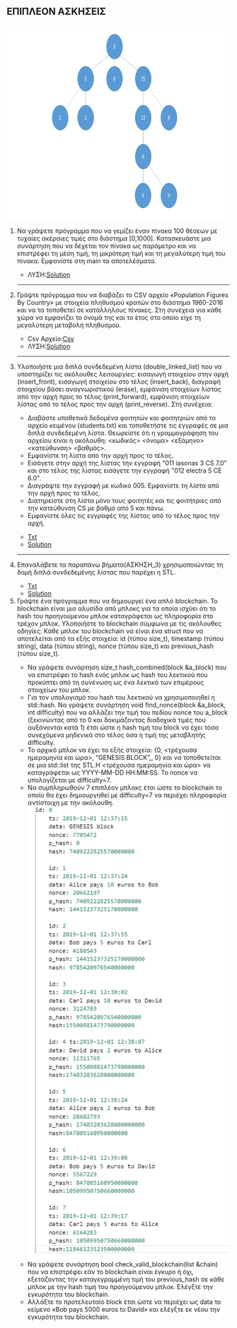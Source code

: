 <html>
<body>
<h2>ΕΠΙΠΛΕΟΝ ΑΣΚΗΣΕΙΣ</h2>
<img src="https://github.com/vasnastos/Page_Images/blob/master/dsa.gif" width="1024" height="440"></img>
  <ol>
    <li>Να γράψετε πρόγραμμα που να γεμίζει έναν πίνακα 100 θέσεων με τυχαίες ακέραιες τιμές στο διάστημα [0,1000].
 Κατασκευάστε μια συνάρτηση που να δέχεται 
τον πίνακα ως παράμετρο και να επιστρέφει τη μέση τιμή, τη μικρότερη τιμή και τη μεγαλύτερη τιμή του πίνακα.
Εμφανίστε στη main τα αποτελέσματα.</li>
    <ul>
      <li>ΛΥΣΗ:<a href="https://github.com/vasnastos/Data-Stracture-and-Algorithms/blob/master/EXERCISES/extraex1.cpp">Solution</a></li>
      </ul>
    <hr>
    <li>Γράψτε πρόγραμμα που να διαβάζει το CSV αρχείο «Population Figures By Country» 
με στοιχεία πληθυσμού κρατών στο διάστημα 1960-2016 και να τα τοποθετεί σε κατάλληλους πίνακες.
Στη συνέχεια για κάθε χώρα να εμφανίζει το όνομά της και το έτος στο οποίο είχε 
τη μεγαλύτερη μεταβολή πληθυσμού.</li>
    <ul>
      <li>Csv Αρχείο:<a href="https://github.com/vasnastos/Page_Images/raw/master/population_by_figures.zip">Csv</a></li>
      <li>ΛΥΣΗ:<a href="https://github.com/vasnastos/Data-Stracture-and-Algorithms/blob/master/EXERCISES/extraex2.cpp">Solution</a></li>
      </ul>
    <hr>
    <li>Υλοποιήστε μια διπλά συνδεδεμένη λίστα (double_linked_list) που να υποστηρίζει τις ακόλουθες λειτουργίες:
 εισαγωγή στοιχείου στην αρχή (insert_front), εισαγωγή στοιχείου στο τέλος (insert_back), διαγραφή στοιχείου 
 βάσει αναγνωριστικού (erase), εμφάνιση στοιχείων λίστας από την αρχή προς το τέλος (print_forward), εμφάνιση 
 στοιχείων λίστας από το τέλος προς την αρχή (print_reverse). 
Στη συνέχεια:</li>
      <ul>
<li>Διαβάστε υποθετικά δεδομένα φοιτητών και φοιτητριών από το αρχείο κειμένου (students.txt) και τοποθετήστε τις 
εγγραφές σε μια διπλά συνδεδεμένη λίστα. Θεωρείστε ότι η γραμμογράφηση του αρχείου είναι η ακόλουθη: <κωδικός> 
<όνομα> <εξάμηνο> <κατεύθυνση> <βαθμός>.</li> 
<li>Εμφανίστε τη λίστα από την αρχή προς το τέλος.</li>
<li>Εισάγετε στην αρχή της λίστας την εγγραφή "011 iasonas 3 CS 7.0" και στο τέλος της λίστας εισάγετε την εγγραφή 
"012 electra 5 CE 6.0".</li>
<li>Διαγράψτε την εγγραφή με κωδικό 005. Εμφανίστε τη λίστα από την αρχή προς το τέλος.</li>
<li>Διατηρείστε στη λίστα μόνο τους φοιτητές και τις φοιτήτριες από την κατεύθυνση CS με βαθμό από 5 και πάνω.</li> 
<li>Εμφανίστε όλες τις εγγραφές της λίστας από το τέλος προς την αρχή.</li>
  </ul>
        <ul>
          <li><a href="https://github.com/vasnastos/Page_Images/raw/master/students.zip">Txt</a></li>
          <li><a href="https://github.com/vasnastos/Data-Stracture-and-Algorithms/blob/master/EXERCISES/extraex3.cpp">Solution</a></li>
          </ul>
  <hr>
  <li>Επαναλάβετε τα παραπάνω βήματα(ΑΣΚΗΣΗ_3) χρησιμοποιώντας τη δομή διπλά συνδεδεμένης λίστας που παρέχει η STL.</li>
  <ul>
    <li><a href="https://github.com/vasnastos/Page_Images/raw/master/students.zip">Txt</a></li>
    <li><a href="https://github.com/vasnastos/Data-Stracture-and-Algorithms/blob/master/EXERCISES/extraex4.cpp">Solution</a></li>
    </ul>
     <li>Γράψτε ένα πρόγραμμα που να δημιουργεί ένα απλό blockchain. 
Το blockchain είναι μια αλυσίδα από μπλοκς για τα οποία ισχύει ότι το hash του προηγούμενου 
μπλοκ καταγράφεται ως πληροφορία στο τρέχον μπλοκ. Υλοποιήστε το blockchain σύμφωνα με τις ακόλουθες οδηγίες:
Κάθε μπλοκ του blockchain να είναι ένα struct που να αποτελείται από 
τα εξής στοιχεία: id (τύπου size_t), timestamp (τύπου string), data (τύπου string), nonce (τύπου size_t) και previous_hash (τύπου size_t).</li>
  <ul>
    <li>Να γράψετε συνάρτηση size_t hash_combined(block &a_block) που να επιστρέφει το hash 
ενός μπλοκ ως hash του λεκτικού που προκύπτει από τη συνένωση ως ένα λεκτικό των επιμέρους στοιχείων του μπλοκ.</li>
    <li>Για τον υπολογισμό του hash του λεκτικού να χρησιμοποιηθεί η std::hash.
Να γράψετε συνάρτηση void find_nonce(block &a_block, int difficulty) που να αλλάζει την τιμή του πεδίου nonce του a_block 
(ξεκινώντας από το 0 και δοκιμάζοντας διαδοχικά τιμές που αυξάνονται κατά 1) έτσι ώστε η hash τιμή του block να έχει 
τόσα συνεχόμενα μηδενικά στο τέλος όσα η τιμή της μεταβλητής difficulty.</li>
    <li>Το αρχικό μπλοκ να έχει τα εξής στοιχεία: {0, <τρέχουσα ημερομηνία και ώρα>, “GENESIS BLOCK”,, 0} 
και να τοποθετείται σε μια std::list της STL.Η <τρέχουσα ημερομηνία και ώρα> να καταγράφεται ως YYYY-MM-DD HH:MM:SS. 
Το nonce να υπολογίζεται με difficulty=7.</li>
      <li>Να συμπληρωθούν 7 επιπλέον μπλοκς έτσι ώστε το blockchain το οποίο θα έχει δημιουργηθεί με difficulty=7 να 
περιέχει πληροφορία αντίστοιχη με την ακόλουθη.
        <img src="https://github.com/vasnastos/Page_Images/blob/master/src/blockchain.png" width="1024" height="1024"><img>
        </li>
      <li>Να γράψετε συνάρτηση bool check_valid_blockchain(list &chain) που 
να επιστρέφει εάν το blockchain είναι έγκυρο ή όχι, εξετάζοντας την καταγεγραμμένη τιμή του previous_hash σε κάθε 
μπλοκ με την hash τιμή του προηγούμενου μπλοκ. Ελέγξτε την εγκυρότητα του blockchain.</li>
      <li>Αλλάξτε το προτελευταίο block έτσι ώστε να περιέχει ως data το κείμενο «Bob pays 5000 euros to David» και 
ελέγξτε εκ νέου την εγκυρότητα του blockchain.</li>
    </ul>
    </ol>
</body>
</html>
